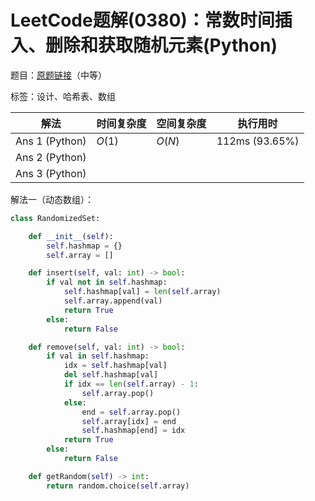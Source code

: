 # LeetCode题解(0380)：常数时间插入、删除和获取随机元素(Python)

题目：[原题链接](https://leetcode-cn.com/problems/insert-delete-getrandom-o1/)（中等）

标签：设计、哈希表、数组

| 解法           | 时间复杂度 | 空间复杂度 | 执行用时       |
| -------------- | ---------- | ---------- | -------------- |
| Ans 1 (Python) | $O(1)$     | $O(N)$     | 112ms (93.65%) |
| Ans 2 (Python) |            |            |                |
| Ans 3 (Python) |            |            |                |

解法一（动态数组）：

```python
class RandomizedSet:

    def __init__(self):
        self.hashmap = {}
        self.array = []

    def insert(self, val: int) -> bool:
        if val not in self.hashmap:
            self.hashmap[val] = len(self.array)
            self.array.append(val)
            return True
        else:
            return False

    def remove(self, val: int) -> bool:
        if val in self.hashmap:
            idx = self.hashmap[val]
            del self.hashmap[val]
            if idx == len(self.array) - 1:
                self.array.pop()
            else:
                end = self.array.pop()
                self.array[idx] = end
                self.hashmap[end] = idx
            return True
        else:
            return False

    def getRandom(self) -> int:
        return random.choice(self.array)
```